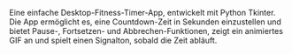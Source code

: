 Eine einfache Desktop-Fitness-Timer-App, entwickelt mit Python Tkinter.
Die App ermöglicht es, eine Countdown-Zeit in Sekunden einzustellen und bietet Pause-,
Fortsetzen- und Abbrechen-Funktionen,
zeigt ein animiertes GIF an 
und spielt einen Signalton, sobald die Zeit abläuft.
